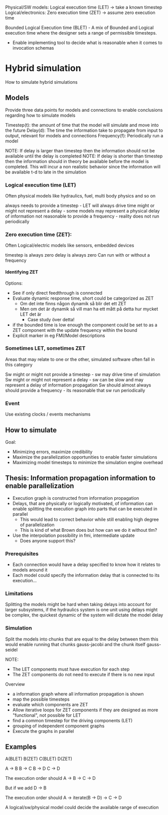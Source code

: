 

Physical/SW models: Logical execution time (LET) -> take a known timestep
Logical/electronics: Zero execution time (ZET) -> assume zero execution time 

Bounded Logical Execution time (BLET) - A mix of Bounded and Logical execution time where the designer sets a range of permissible timesteps.
- Enable implementing tool to decide what is reasonable when it comes to invocation schemas


# Hybrid simulation
How to simulate hybrid simulations


## Models
Provide three data points for models and connections to enable conclusions regarding how to simulate models 

Timestep(t): the amount of time that the model will simulate and move into the future
Delay(d): The time the information take to propagate from input to output, relevant for models and connections
Frequency(f): Periodically run a model

NOTE: If delay is larger than timestep then the information should not be available until the delay is completed 
NOTE: If delay is shorter than timestep then the information should in theory be available before the model is completed. This will incur a non realistic behavior since the information will be available t-d to late in the simulation


### Logical execution time (LET)
Often physical models like hydraulics, fuel, multi body physics and so on

always needs to provide a timestep - LET will always drive time
might or might not represent a delay - some models may represent a physical delay of information
not reasonable to provide a frequency - reality does not run periodically


### Zero execution time (ZET):
Often Logical/electric models like sensors, embedded devices 

timestep is always zero
delay is always zero
Can run with or without a frequency


#### Identifying ZET

Options:
- See if only direct feedthrough is connected
- Evaluate dynamic response time, short could be categorized as ZET
  - Om det inte finns någon dynamik så blir det ett ZET
  - Men om det är dynamik så vill man ha ett mått på detta hur mycket LET det är 
    - Case study över detta!
- if the bounded time is low enough the component could be set to as a ZET component with the update frequency within the bound
- Explicit marker in eg FMI/Model descriptions


### Sometimes LET, sometimes ZET
Areas that may relate to one or the other, simulated software often fall in this category

Sw might or might not provide a timestep - sw may drive time of simulation
Sw might or might not represent a delay - sw can be slow and may represent a delay of information propagation
Sw should almost always should provide a frequency - its reasonable that sw run periodically


### Event 

Use existing clocks / events mechanisms

## How to simulate

Goal:
- Minimizing errors, maximize credibility
- Maximize the parallelization opportunities to enable faster simulations
- Maximizing model timesteps to minimize the simulation engine overhead

## Thesis: Information propagation information to enable parallelization

- Execution graph is constructed from information propagation
- Delays, that are physically or logically motivated, of information can enable splitting the execution graph into parts that can be executed in parallel
  - This would lead to correct behavior while still enabling high degree of parallelization 
  - This is kind of what Brown does but how can we do it without tlm?
- Use the interpolation possibility in fmi, intermediate update
  - Does anyone support this? 

### Prerequisites 
  - Each connection would have a delay specified to know how it relates to models around it
  - Each model could specify the information delay that is connected to its execution...

### Limitations
Splitting the models might be hard when taking delays into account for larger subsystems, if the hydraulics system is one unit using delays might be complex, the quickest dynamic of the system will dictate the model delay


### Simulation 

Split the models into chunks that are equal to the delay between them
this would enable running that chunks gauss-jacobi and the chunk itself gauss-seidel

NOTE:
- The LET components must have execution for each step
- The ZET components do not need to execute if there is no new input


Overview
- a information graph where all information propagation is shown
- map the possible timesteps
- evaluate which components are ZET
- Allow iterative loops for ZET components if they are designed as more "functional", not possible for LET
- find a common timestep for the driving components (LET)
- grouping of independent component graphs
- Execute the graphs in parallel



## Examples

A(BLET)
B(ZET)
C(BLET)
D(ZET)

A -> B 
B -> C 
B -> D
C -> D

The execution order should 
A -> B -> C -> D

But if we add 
D -> B

The execution order should 
A -> iterate(B -> D) -> C -> D



A logical/sw/physical model could decide the available range of execution 
